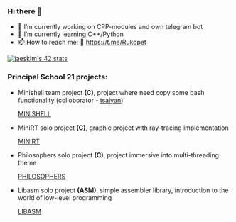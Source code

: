 ### Hi there 👋
- 🔭 I’m currently working on CPP-modules and own telegram bot
- 🌱 I’m currently learning C++/Python
- 📫 How to reach me: :iphone: https://t.me/Rukopet

[![jaeskim's 42 stats](https://badge42.herokuapp.com/api/stats/egums?privacyName=true)](https://github.com/egums/badge42)

### **Principal School 21 projects**:

- Minishell team project **(C)**, project where need copy some bash functionality (colloborator - [tsaiyan](https://github.com/tsaiyan))

     [MINISHELL](https://github.com/Rukopet/minishell)
     
- MiniRT solo project **(C)**, graphic project with ray-tracing implementation
  
     [MINIRT](https://github.com/Rukopet/miniRT)
     
 - Philosophers solo project **(C)**, project immersive into multi-threading theme

     [PHILOSOPHERS](https://github.com/Rukopet/Philosophers)
     
 - Libasm solo project **(ASM)**, simple assembler library, introduction to the world of low-level programming

     [LIBASM](https://github.com/Rukopet/libasm)
     
<!--
**Rukopet/Rukopet** is a ✨ _special_ ✨ repository because its `README.md` (this file) appears on your GitHub profile.
- 🔭 I’m currently working on CPP-modules and telegram bot
- 🌱 I’m currently learning C++/Python
- 📫 How to reach me: :iphone: https://t.me/Rukopet
